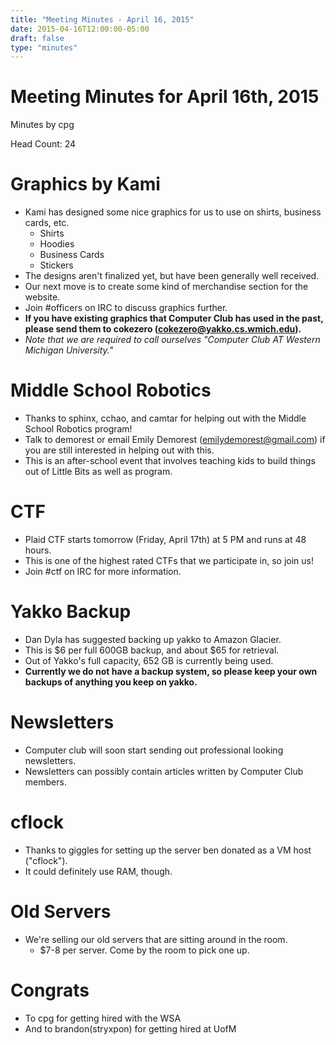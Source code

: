 ```yaml
---
title: "Meeting Minutes - April 16, 2015"
date: 2015-04-16T12:00:00-05:00
draft: false
type: "minutes"
---
```


# Meeting Minutes for April 16th, 2015 

Minutes by cpg

Head Count: 24

# Graphics by Kami
- Kami has designed some nice graphics for us to use on shirts, business cards, etc.
  - Shirts
  - Hoodies
  - Business Cards
  - Stickers
- The designs aren't finalized yet, but have been generally well received.
- Our next move is to create some kind of merchandise section for the website.
- Join #officers on IRC to discuss graphics further.
- **If you have existing graphics that Computer Club has used in the past, please send them to cokezero (cokezero@yakko.cs.wmich.edu).**
- *Note that we are required to call ourselves "Computer Club AT Western Michigan University."* 

# Middle School Robotics 
- Thanks to sphinx, cchao, and camtar for helping out with the Middle School Robotics program!
- Talk to demorest or email Emily Demorest (emilydemorest@gmail.com) if you are still interested in helping out with this.
- This is an after-school event that involves teaching kids to build things out of Little Bits as well as program.

# CTF
- Plaid CTF starts tomorrow (Friday, April 17th) at 5 PM and runs at 48 hours.
- This is one of the highest rated CTFs that we participate in, so join us!
- Join #ctf on IRC for more information.

# Yakko Backup
- Dan Dyla has suggested backing up yakko to Amazon Glacier.
- This is $6 per full 600GB backup, and about $65 for retrieval.
- Out of Yakko's full capacity, 652 GB is currently being used.
- **Currently we do not have a backup system, so please keep your own backups of anything you keep on yakko.**

# Newsletters
- Computer club will soon start sending out professional looking newsletters.
- Newsletters can possibly contain articles written by Computer Club members.

# cflock
- Thanks to giggles for setting up the server ben donated as a VM host ("cflock").
- It could definitely use RAM, though.

# Old Servers
- We're selling our old servers that are sitting around in the room.
  - $7-8 per server. Come by the room to pick one up.

# Congrats
- To cpg for getting hired with the WSA
- And to brandon(stryxpon) for getting hired at UofM
